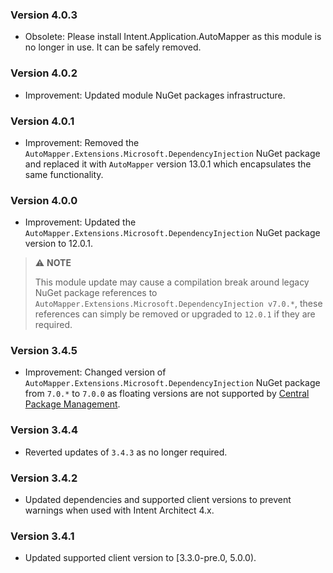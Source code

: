 ### Version 4.0.3

- Obsolete: Please install Intent.Application.AutoMapper as this module is no longer in use. It can be safely removed.

### Version 4.0.2

- Improvement: Updated module NuGet packages infrastructure.

### Version 4.0.1

- Improvement: Removed the `AutoMapper.Extensions.Microsoft.DependencyInjection` NuGet package and replaced it with `AutoMapper` version 13.0.1 which encapsulates the same functionality.

### Version 4.0.0

- Improvement: Updated the `AutoMapper.Extensions.Microsoft.DependencyInjection` NuGet package version to 12.0.1.

> ⚠️ **NOTE**
>
> This module update may cause a compilation break around legacy  NuGet package references to `AutoMapper.Extensions.Microsoft.DependencyInjection v7.0.*`, these references can simply be removed or upgraded to `12.0.1` if they are required.

### Version 3.4.5

- Improvement: Changed version of `AutoMapper.Extensions.Microsoft.DependencyInjection` NuGet package from `7.0.*` to `7.0.0` as floating versions are not supported by [Central Package Management](https://learn.microsoft.com/nuget/consume-packages/central-package-management).

### Version 3.4.4

- Reverted updates of `3.4.3` as no longer required.

### Version 3.4.2

- Updated dependencies and supported client versions to prevent warnings when used with Intent Architect 4.x.

### Version 3.4.1

- Updated supported client version to [3.3.0-pre.0, 5.0.0).

